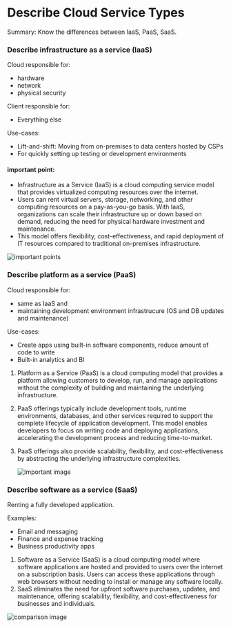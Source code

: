 # Describe Cloud Service Types  

Summary: Know the differences between IaaS, PaaS, SaaS.  

### Describe infrastructure as a service (IaaS)
Cloud responsible for:
- hardware
- network
- physical security

Client responsible for:
- Everything else

Use-cases:
- Lift-and-shift: Moving from on-premises to data centers hosted by CSPs
- For quickly setting up testing or development environments

#### important point:
* Infrastructure as a Service (IaaS) is a cloud computing service model that provides virtualized computing resources over the internet. 
* Users can rent virtual servers, storage, networking, and other computing resources on a pay-as-you-go basis. With IaaS, organizations can scale their infrastructure up or down based on demand, reducing the need for physical hardware investment and maintenance. 
* This model offers flexibility, cost-effectiveness, and rapid deployment of IT resources compared to traditional on-premises infrastructure.

![important points](https://github.com/Pintu764/Microsoft-Azure-fundamental-AZ-900-notes/assets/159055209/02f09c47-0ffd-49be-8ccb-4b210158f179)
  
### Describe platform as a service (PaaS)
Cloud responsible for:
- same as IaaS and
- maintaining development environment infrastrucure (OS and DB updates and maintenance)

Use-cases:
- Create apps using built-in software components, reduce amount of code to write
- Built-in analytics and BI

1. Platform as a Service (PaaS) is a cloud computing model that provides a platform allowing customers to develop, run, and manage applications without the complexity of building and maintaining the underlying infrastructure. 
2. PaaS offerings typically include development tools, runtime environments, databases, and other services required to support the complete lifecycle of application development. This model enables developers to focus on writing code and deploying applications, accelerating the development process and reducing time-to-market.
3. PaaS offerings also provide scalability, flexibility, and cost-effectiveness by abstracting the underlying infrastructure complexities.


   ![important image](https://github.com/Pintu764/Microsoft-Azure-fundamental-AZ-900-notes/assets/159055209/26d365d3-5bc9-4a2e-a64b-9a4003778683)

### Describe software as a service (SaaS)
Renting a fully developed application.

Examples:
- Email and messaging
- Finance and expense tracking
- Business productivity apps

1. Software as a Service (SaaS) is a cloud computing model where software applications are hosted and provided to users over the internet on a subscription basis. Users can access these applications through web browsers without needing to install or manage any software locally.
2. SaaS eliminates the need for upfront software purchases, updates, and maintenance, offering scalability, flexibility, and cost-effectiveness for businesses and individuals.

![comparison image](https://github.com/Pintu764/Microsoft-Azure-fundamental-AZ-900-notes/assets/159055209/502668df-8e3f-42d7-9650-fdc937b782bd)
